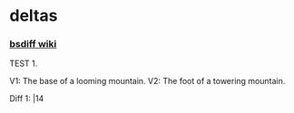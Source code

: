 # deltas

### [bsdiff wiki](https://en.wikipedia.org/wiki/Delta_encoding) 

TEST 1.

V1: The base of a looming mountain.
V2: The foot of a towering mountain.

Diff 1: |14







